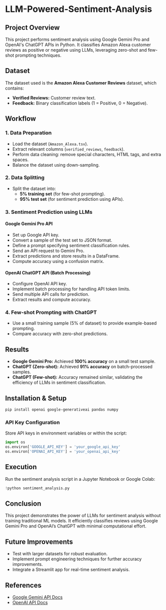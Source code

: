 # LLM-Powered-Sentiment-Analysis 

## Project Overview
This project performs sentiment analysis using Google Gemini Pro and OpenAI's ChatGPT APIs in Python. It classifies Amazon Alexa customer reviews as positive or negative using LLMs, leveraging zero-shot and few-shot prompting techniques. 

## Dataset
The dataset used is the **Amazon Alexa Customer Reviews** dataset, which contains:
- **Verified Reviews:** Customer review text.
- **Feedback:** Binary classification labels (1 = Positive, 0 = Negative).

## Workflow
### 1. Data Preparation
- Load the dataset (`Amazon_Alexa.tsv`).
- Extract relevant columns (`verified_reviews`, `feedback`).
- Perform data cleaning: remove special characters, HTML tags, and extra spaces.
- Balance the dataset using down-sampling.

### 2. Data Splitting
- Split the dataset into:
  - **5% training set** (for few-shot prompting).
  - **95% test set** (for sentiment prediction using APIs).

### 3. Sentiment Prediction using LLMs
#### **Google Gemini Pro API**
- Set up Google API key.
- Convert a sample of the test set to JSON format.
- Define a prompt specifying sentiment classification rules.
- Send an API request to Gemini Pro.
- Extract predictions and store results in a DataFrame.
- Compute accuracy using a confusion matrix.

#### **OpenAI ChatGPT API (Batch Processing)**
- Configure OpenAI API key.
- Implement batch processing for handling API token limits.
- Send multiple API calls for prediction.
- Extract results and compute accuracy.

### 4. Few-shot Prompting with ChatGPT
- Use a small training sample (5% of dataset) to provide example-based prompting.
- Compare accuracy with zero-shot predictions.

## Results
- **Google Gemini Pro:** Achieved **100% accuracy** on a small test sample.
- **ChatGPT (Zero-shot):** Achieved **91% accuracy** on batch-processed samples.
- **ChatGPT (Few-shot):** Accuracy remained similar, validating the efficiency of LLMs in sentiment classification.

## Installation & Setup
```bash
pip install openai google-generativeai pandas numpy
```

### API Key Configuration
Store API keys in environment variables or within the script:
```python
import os
os.environ['GOOGLE_API_KEY'] = 'your_google_api_key'
os.environ['OPENAI_API_KEY'] = 'your_openai_api_key'
```

## Execution
Run the sentiment analysis script in a Jupyter Notebook or Google Colab:
```python
!python sentiment_analysis.py
```

## Conclusion
This project demonstrates the power of LLMs for sentiment analysis without training traditional ML models. It efficiently classifies reviews using Google Gemini Pro and OpenAI’s ChatGPT with minimal computational effort.

## Future Improvements
- Test with larger datasets for robust evaluation.
- Implement prompt engineering techniques for further accuracy improvements.
- Integrate a Streamlit app for real-time sentiment analysis.

## References
- [Google Gemini API Docs](https://ai.google.dev/)
- [OpenAI API Docs](https://platform.openai.com/docs/)

